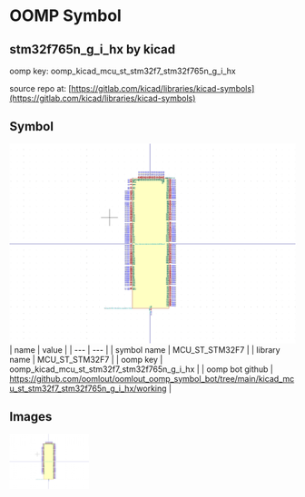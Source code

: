 # OOMP Symbol  
## stm32f765n_g_i_hx  by kicad  
  
oomp key: oomp_kicad_mcu_st_stm32f7_stm32f765n_g_i_hx  
  
source repo at: [https://gitlab.com/kicad/libraries/kicad-symbols](https://gitlab.com/kicad/libraries/kicad-symbols)  
## Symbol  
  
[![working.png](working_600.png)](working.png)  
| name | value | 
| --- | --- | 
| symbol name | MCU_ST_STM32F7 | 
| library name | MCU_ST_STM32F7 | 
| oomp key | oomp_kicad_mcu_st_stm32f7_stm32f765n_g_i_hx | 
| oomp bot github | https://github.com/oomlout/oomlout_oomp_symbol_bot/tree/main/kicad_mcu_st_stm32f7_stm32f765n_g_i_hx/working | 
## Images  
  
[![working.png](working_140.png)](working.png)  
